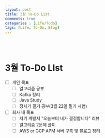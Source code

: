 ```yaml
---
layout: post
title: 3월 To-Do List
comments: true
categories : [Life/Todo]
tags: [Life, To-Do, Blog]
---
```


<br><br>

# 3월 To-Do LIst
* [ ] 개인 목표
    * [ ] 알고리즘 공부
    * [ ] Kafka 정리
    * [ ] Java Study
    * [ ] 정처기 필기 공부(3월 22일 필기 시험)
* [ ] 회사 내 목표
    * [ ] 자기 계발서 "오늘부터 내가 결정합니다" 리뷰
    * [ ] 알고리즘 2문제 풀이
    * [ ] AWS or GCP APM 서버 구축 및 블로그 정리